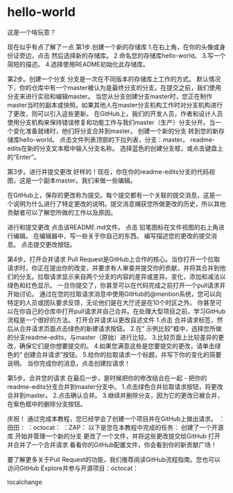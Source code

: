 # hello-world
这是一个啥玩意？

现在似乎有点了解了一点
第1步.创建一个新的存储库
1.在右上角，在你的头像或身份证旁边，点击 然后选择新的存储库。
2.命名您的存储库hello-world。
3.写一个简短的描述。
4.选择使用README初始化此存储库。

第2步。创建一个分支
分支是一次在不同版本的存储库上工作的方式。
默认情况下，你的仓库中有一个master被认为是最终分支的分支。在提交之前，我们使用分支来进行实验和编辑master。
当您从分支创建分支master时，您正在制作master当时的副本或快照。如果其他人在master分支机构工作时对分支机构进行了更改，则可以引入这些更新。
在GitHub上，我们的开发人员，作者和设计人员使用分支机构来保持错误修复和功能工作与我们master（生产）分支分开。当一个变化准备就绪时，他们将分支合并到master。
创建一个新的分支
转到您的新存储库hello-world。
点击文件列表顶部的下拉列表，分支：master。
readme-edits在新的分支文本框中输入分支名称。
选择蓝色的创建分支框，或点击键盘上的“Enter”。

第3步。进行并提交更改
好样的！现在，你在你的readme-edits分支的代码视图，这是一个副本master。我们来做一些编辑。

在GitHub上，保存的更改称为提交。每个提交都有一个关联的提交消息，这是一个说明为什么进行了特定更改的说明。提交消息捕获您所做更改的历史，所以其他贡献者可以了解您所做的工作以及原因。

进行和提交更改
点击该README.md文件。
点击  铅笔图标在文件视图的右上角进行编辑。
在编辑器中，写一些关于你自己的东西。
编写描述您的更改的提交消息。
点击提交更改按钮。

第4步。打开合并请求
Pull Request是GitHub上合作的核心。当你打开一个拉取请求时，你正在提出你的改变，并要求有人审查并提交你的贡献，并将其合并到他们的分支。拉取请求显示来自两个分支的内容的差异或差异。变化，添加和减法以绿色和红色显示。
一旦你提交了，你甚至可以在代码完成之前打开一个pull请求并开始讨论。
通过在您的拉取请求消息中使用GitHub的@mention系统，您可以向特定的人员或团队要求反馈，无论他们是在大厅还是在10个时区之外。
你甚至可以在你自己的仓库中打开pull请求并自己合并。在处理大型项目之前，学习GitHub流程是一个很好的方法。
打开合并请求以更改自述文件
1.点击  合并请求标签，然后从合并请求页面点击绿色的新建请求按钮。
2.在“ 示例比较”框中，选择您所做的分支readme-edits，与master（原始）进行比较。
3.比较页面上比较差异的更改，确保它们是你想要提交的。
4.如果您满意这些是您要提交的更改，请单击绿色的“ 创建合并请求”按钮。
5.给你的拉取请求一个标题，并写下你的变化的简要说明。
当你完成你的消息，点击创建拉请求！

第5步。合并您的请求
在最后一步，是时候把你的修改结合在一起 - 把你的readme-edits分支合并到master分支中。
1.点击绿色合并拉取请求按钮，将更改合并到master。
2.点击确认合并。
3.继续并删除分支，因为它的更改已被合并，在紫色框中的删除分支按钮。

庆祝！
通过完成本教程，您已经学会了创建一个项目并在GitHub上做出请求。 ：田田： ：octocat： ：ZAP：
以下是您在本教程中完成的任务：
创建了一个开源库
开始并管理一个新的分支
更改了一个文件，并将这些更改提交给GitHub
打开并合并了一个合并请求
看看你的GitHub配置文件，你会看到你的新贡献广场！

要了解更多关于Pull Request的功能，我们推荐阅读GitHub流程指南。您也可以访问GitHub Explore并参与开源项目：octocat：


localchange 
